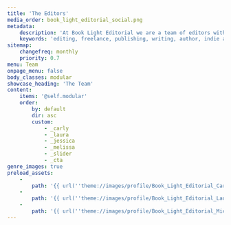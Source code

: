 ```yaml
---
title: 'The Editors'
media_order: book_light_editorial_social.png
metadata:
    description: 'At Book Light Editorial we are a team of editors with over two decades of combined experience helping authors publish their books. Helping you bring your book to light is our goal.'
    keywords: 'editing, freelance, publishing, writing, author, indie author, editor, self-publishing, developmental editing, copyediting, manuscript, team'
sitemap:
    changefreq: monthly
    priority: 0.7
menu: Team
onpage_menu: false
body_classes: modular
showcase_heading: 'The Team'
content:
    items: '@self.modular'
    order:
        by: default
        dir: asc
        custom:
            - _carly
            - _laura
            - _jessica
            - _melissa
            - _slider
            - _cta
genre_images: true
preload_assets:
    -
        path: '{{ url(''theme://images/profile/Book_Light_Editorial_Carly_Hayward.png'') }}'
    -
        path: '{{ url(''theme://images/profile/Book_Light_Editorial_Laura_Dennison.jpg'') }}'
    -
        path: '{{ url(''theme://images/profile/Book_Light_Editorial_MichelleWelch.jpg'') }}'
---
```


